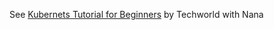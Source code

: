 See [Kubernets Tutorial for Beginners](https://www.youtube.com/watch?v=X48VuDVv0do) by Techworld with Nana